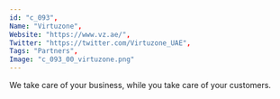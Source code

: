 ```yaml
--- 
id: "c_093", 
Name: "Virtuzone", 
Website: "https://www.vz.ae/", 
Twitter: "https://twitter.com/Virtuzone_UAE", 
Tags: "Partners", 
Image: "c_093_00_virtuzone.png" 
--- 
```

<!--lang:en--> 
We take care of your business, while you take care of your customers.
<!--lang:es--] 
Cuidamos de tu negocio, mientras tú cuidas de tus clientes.
<!--lang:de--] 
Wir kümmern uns um Ihr Geschäft, während Sie sich um Ihre Kunden kümmern.
<!--lang:fr--] 
Nous nous occupons de votre entreprise, pendant que vous vous occupez de vos clients.
<!--lang:pl--] 
Dbamy o Twój biznes, a Ty dbasz o swoich klientów.
<!--lang:uk--] 
Ми дбаємо про ваш бізнес, а ви – про своїх клієнтів.
[!--lang:*--> 
